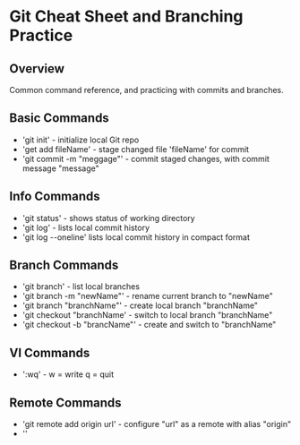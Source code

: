 # Git Cheat Sheet and Branching Practice

## Overview

Common command reference, and practicing with commits and branches.

## Basic Commands

* 'git init' - initialize local Git repo
* 'get add fileName' - stage changed file 'fileName' for commit
* 'git commit -m "meggage"' - commit staged changes, with commit message "message"

## Info Commands

* 'git status' - shows status of working directory
* 'git log' - lists local commit history
* 'git log --oneline' lists local commit history in compact format

## Branch Commands

* 'git branch' - list local branches
* 'git branch -m "newName"' - rename current branch to "newName"
* 'git branch "branchName"' - create local branch "branchName"
* 'git checkout "branchName' - switch to local branch "branchName"
* 'git checkout -b "brancName"' - create and switch to "branchName"


## VI Commands

* ':wq' - w = write q = quit 

## Remote Commands

* 'git remote add origin url' - configure "url" as a remote with alias "origin"
* ''
